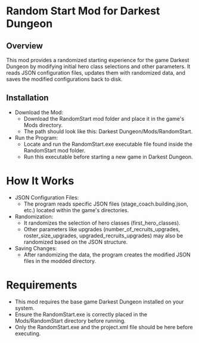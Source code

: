 # Random Start Mod for Darkest Dungeon
## Overview
This mod provides a randomized starting experience for the game Darkest Dungeon by modifying initial hero class selections and other parameters. It reads JSON configuration files, updates them with randomized data, and saves the modified configurations back to disk.

## Installation
* Download the Mod:
  * Download the RandomStart mod folder and place it in the game's Mods directory.
  * The path should look like this: Darkest Dungeon/Mods/RandomStart.
* Run the Program:
  * Locate and run the RandomStart.exe executable file found inside the RandomStart mod folder.
  * Run this executable before starting a new game in Darkest Dungeon.
# How It Works
* JSON Configuration Files:
  * The program reads specific JSON files (stage_coach.building.json, etc.) located within the game's directories.
* Randomization:
  * It randomizes the selection of hero classes (first_hero_classes).
  * Other parameters like upgrades (number_of_recruits_upgrades, roster_size_upgrades, upgraded_recruits_upgrades) may also be randomized based on the JSON structure.
* Saving Changes:
  * After randomizing the data, the program creates the modified JSON files in the modded directory.
# Requirements
* This mod requires the base game Darkest Dungeon installed on your system.
* Ensure the RandomStart.exe is correctly placed in the Mods/RandomStart directory before running.
* Only the RandomStart.exe and the project.xml file should be here before executing. 
